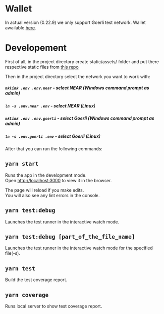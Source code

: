 # Wallet

In actual version (0.22.9) we only support Goerli test network. Wallet awailable [here](https://goerli.testnet.frontend.v2.zeropool.network/).

<!-- # Important! How to run project:

## 1. Clone
- `git clone https://github.com/zeropoolnetwork/zeropool-frontend.git`

## 2. Init
In standalone terminal (use gitbush on Windows) run this commands from the root folder of the project:
- `./scripts/start-local` - start the app dev server

If blockchain node process halted remove it (from powershell if needed):

- netstat -ano | findstr :8545
- taskkill /PID [Process Id] /F  -->

# Developement

First of all, in the project directory create static/assets/ folder and put there respective static files from [this repo](https://github.com/zeropoolnetwork/zeropool-frontend-static.git)

Then in the project directory select the network you want to work with:

##### `mklink .env .env.near` - select NEAR (Windows command prompt as admin)

##### `ln -s .env.near .env` - select NEAR (Linux)

##### `mklink .env .env.goerli` - select Goerli (Windows command prompt as admin)

##### `ln -s .env.goerli .env` - select Goerli (Linux)

After that you can run the following commands:

## `yarn start`

Runs the app in the development mode.<br />
Open [http://localhost:3000](http://localhost:3000) to view it in the browser.

The page will reload if you make edits.<br />
You will also see any lint errors in the console.

## `yarn test:debug`

Launches the test runner in the interactive watch mode.

## `yarn test:debug [part_of_the_file_name]`

Launches the test runner in the interactive watch mode for the specified file(-s).

## `yarn test`

Build the test coverage report.

## `yarn coverage`

Runs local server to show test coverage report.
